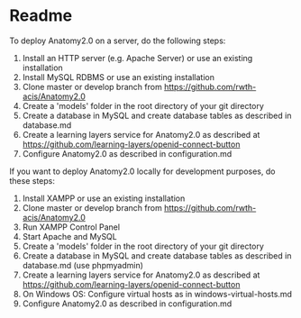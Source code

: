 # Readme

To deploy Anatomy2.0 on a server, do the following steps:

1. Install an HTTP server (e.g. Apache Server) or use an existing installation
2. Install MySQL RDBMS or use an existing installation
3. Clone master or develop branch from https://github.com/rwth-acis/Anatomy2.0
4. Create a 'models' folder in the root directory of your git directory
5. Create a database in MySQL and create database tables as described in database.md
6. Create a learning layers service for Anatomy2.0 as described at https://github.com/learning-layers/openid-connect-button
7. Configure Anatomy2.0 as described in configuration.md

If you want to deploy Anatomy2.0 locally for development purposes, do these steps:

1. Install XAMPP or use an existing installation
2. Clone master or develop branch from https://github.com/rwth-acis/Anatomy2.0
3. Run XAMPP Control Panel
4.  Start Apache and MySQL
5. Create a 'models' folder in the root directory of your git directory
6. Create a database in MySQL and create database tables as described in database.md (use phpmyadmin)
7. Create a learning layers service for Anatomy2.0 as described at https://github.com/learning-layers/openid-connect-button
8. On Windows OS: Configure virtual hosts as in windows-virtual-hosts.md
9. Configure Anatomy2.0 as described in configuration.md